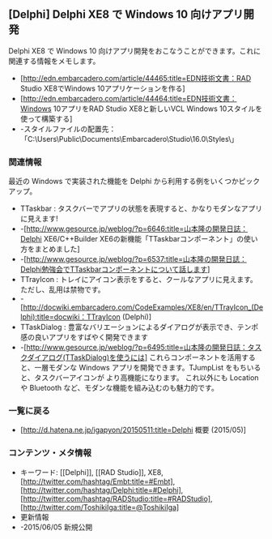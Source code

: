 ## [Delphi] Delphi XE8 で Windows 10 向けアプリ開発

Delphi XE8 で Windows 10 向けアプリ開発をおこなうことができます。これに関連する情報をメモします。
* [http://edn.embarcadero.com/article/44465:title=EDN技術文書：RAD Studio XE8でWindows 10アプリケーションを作る]
* [http://edn.embarcadero.com/article/44464:title=EDN技術文書：Windows 10アプリをRAD Studio XE8と新しいVCL Windows 10スタイルを使って構築する]
* -スタイルファイルの配置先：「C:\Users\Public\Documents\Embarcadero\Studio\16.0\Styles\」


### 関連情報

最近の Windows で実装された機能を Delphi から利用する例をいくつかピックアップ。
* TTaskbar : タスクバーでアプリの状態を表現すると、かなりモダンなアプリに見えます!
* -[http://www.gesource.jp/weblog/?p=6646:title=山本隆の開発日誌：Delphi XE6/C++Builder XE6の新機能「TTaskbarコンポーネント」の使い方をまとめました]
* -[http://www.gesource.jp/weblog/?p=6537:title=山本隆の開発日誌：Delphi勉強会でTTaskbarコンポーネントについて話します]
* TTrayIcon : トレイにアイコン表示をすると、クールなアプリに見えます。ただし、乱用は禁物です。
* -[http://docwiki.embarcadero.com/CodeExamples/XE8/en/TTrayIcon_(Delphi):title=docwiki：TTrayIcon (Delphi)]
* TTaskDialog : 豊富なバリエーションによるダイアログが表示でき、テンポ感の良いアプリをすばやく開発できます
* -[http://www.gesource.jp/weblog/?p=6495:title=山本隆の開発日誌：タスクダイアログ(TTaskDialog)を使うには]
これらコンポーネントを活用すると、一層モダンな Windows アプリを開発できます。TJumpList をもちいると、タスクバーアイコンが より高機能になります。
これ以外にも Location や Bluetooth など、モダンな機能を組み込むのも魅力的です。


### 一覧に戻る

* [http://d.hatena.ne.jp/igapyon/20150511:title=Delphi 概要 (2015/05)]


### コンテンツ・メタ情報

* キーワード: [[Delphi]], [[RAD Studio]], XE8, [http://twitter.com/hashtag/Embt:title=#Embt], [http://twitter.com/hashtag/Delphi:title=#Delphi], [http://twitter.com/hashtag/RADStudio:title=#RADStudio], [http://twitter.com/ToshikiIga:title=@ToshikiIga]
* 更新情報
* -2015/06/05 新規公開

